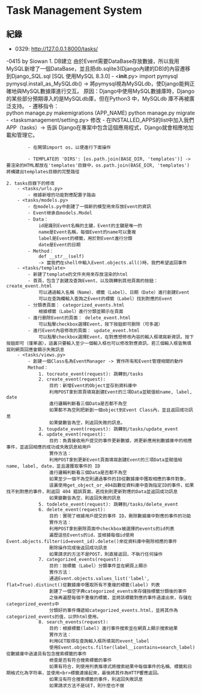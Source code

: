 # Task Management System
## 紀錄
- 0329: http://127.0.0.1:8000/tasks/

-0415 by Siowan
    1. DB建立 由於Event需要DataBase存放數據，所以我用MySQL新增了一個DataBase，並且把db.sqlite3(Django內建的DB)的內容遷移到Django_SQL.sql
        [SQL 使用MySQL 8.3.0]
        - <__init__.py>
            import pymysql
            pymysql.install_as_MySQLdb()
            -> 將pymysql視為MySQLdb，使Django能夠正確地與MySQL數據庫進行交互。
                原因：Django中使用MySQL數據庫時，Django的某些部分預期導入的是MySQLdb庫，但在Python3 中，MySQLdb 庫不再被廣泛支持。
        - 遷移指令：    
            python manage.py makemigrations (APP_NAME)
            python manage.py migrate
        - <tasksmanagement/setting.py> 修改
            - 在INSTALLED_APPS的list中加入我們APP（tasks）-> 告訴 Django在專案中包含這個應用程式，Django就會相應地加載和管理它。
            
            - 在開頭import os，以便進行下面操作
            
            - TEMPLATE的 'DIRS': [os.path.join(BASE_DIR, 'templates')] -> 要渲染的HTML都放在'templates'目錄中，os.path.join(BASE_DIR, 'templates') 將構建出templates目錄的完整路徑
    
    2. tasks目錄下的修改
        - <tasks/urls.py>
            - 根據新增的功能對應配置子路由
        - <tasks/models.py>
            - 在models.py中創建了一個新的模型用來存放Event的資訊
            - Event继承自models.Model
            - Data：
                id是識別Event名稱的主鍵，Event的主鍵是唯一的
                name是Event名稱，每個Event的name可以重複
                label是Event的標籤，用於對Event進行分類
                date是Event的日期
            - Method：
                def __str__(self)
                -> 當我們在shell中輸入Event.objects.all()時，我們希望返回事件
        - <tasks/template>
            - 新建了template的文件夾用來存放渲染的html
            - 首頁，包含了創建及查詢Event、以及跳轉到其他頁面的按鈕：create_event.html
                可以通過輸入名稱（Name）、標籤（Label）、日期（Date）進行創建Event
                可以在查詢欄輸入查詢之Event的標籤（Label）找到對應的Event
            - 分類表頁面： categorized_events.html
                根據標籤（Label）進行分類並顯示在頁面
            - 進行删除Event的頁面： delete_event.html
                可以點擊checkbox選擇Event，按下按鈕即可删除（可多選）
            - 進行Event內容修改的頁面： update_event.html
                可以點擊checkbox選擇Event，在對應想修改內容的輸入框填寫新資訊，按下按鈕即可（僅單選），這裏只要輸入至少一個輸入框也可以修改對應資訊，若三個輸入框皆無填寫則網頁回應會顯示失敗訊息
        - <tasks/views.py>
            - 創建一個Class名為EventManager -> 實作所有和Event管理相關的動作
            Method：
                1. tocreate_event(request): 跳轉到/tasks
                2. create_event(request): 
                    目的：新增Event的Object並存到資料庫中
                    利用POST拿到首頁填寫創建Event的三項Data並賦值給name, label, date
                    進行邏輯判斷看三個Data是否都不為空
                    如果都不為空則把新創一個object到Event Class內，並且返回成功訊息
                    如果變數皆為空，則返回失敗的訊息。
                3. toupdate_event(request): 跳轉到/tasks/update_event
                4. update_event(request):
                    目的：負責接收用戶提交的事件更新數據，將更新應用到數據庫中的相應事件，並返回相應的成功或失敗訊息給用戶
                    實作方法：
                    利用POST拿到更新Event頁面填寫創建Event的三項Data並賦值給name, label, date，並且還獲取事件的 ID
                    進行邏輯判斷看三個Data是否都不為空
                    如果至少一個不為空則通過事件的ID從數據庫中獲取相應的事件對象，
                    這裏使用get_object_or_404函數從資料庫中查詢指定ID的事件，如果找不到對應的事件，則返回 404 錯誤頁面，若找到則更新對應的Data並返回成功訊息
                    如果變數皆為空，則返回失敗的訊息
                5. todelete_event(request): 跳轉到/tasks/delete_event
                6. delete_event(request): 
                    目的：實現了根據用戶提交的事件 ID，刪除數據庫中對應的事件的功能
                    實作方法：
                    利用POST拿到删除頁面中checkbox被選擇的events的id列表
                    遍歷這些Events的id，並根據每個id使用Event.objects.filter(id=event_id).delete()來從資料庫中刪除相應的事件
                    刪除操作完成後返回成功訊息
                    如果請求的方法不是POST，則直接返回，不執行任何操作
                7. categorized_events(request):
                    目的：按標籤（Label）分類事件並在網頁上顯示
                    實作方法：
                    通過Event.objects.values_list('label', flat=True).distinct()從數據庫中獲取所有不重複的標籤(label) 列表
                    創建了一個空字典categorized_events來存儲按標籤分類後的事件
                    之後再遍歷每個不重複的標籤，並將該標籤對應的事件過濾出來，存儲在 categorized_events中
                    分類好的事件傳遞給categorized_events.html，並將其作為 categorized_events的值，以供html使用。
                8. search_events(request):
                    目的：根據標籤(label) 進行事件搜索並在網頁上顯示搜索結果
                    實作方法：
                    利用GET取得在查詢輸入框所填寫的event_label
                    使用Event.objects.filter(label__icontains=search_label)從數據庫中過濾具有包含搜索標籤的事件
                    檢查是否有符合搜索標籤的事件
                    如果有符合，則使用列表推導式將搜索結果中每個事件的名稱、標籤和日期格式化為字符串，並使用<br>標籤連接起來，最後將其作為HTTP響應返回。
                    如果沒有符合搜索標籤的事件，則返回失敗訊息
                    如果請求方法不是GET，則什麼也不做
